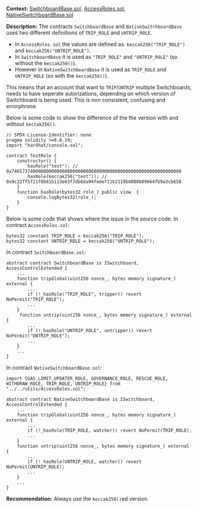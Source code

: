 **Context:**  [SwitchboardBase.sol](https://github.com/SocketDotTech/socket-DL/blob/master/contracts/switchboard/default-switchboards/SwitchboardBase.sol), [AccessRoles.sol](https://github.com/SocketDotTech/socket-DL/blob/master/contracts/utils/AccessRoles.sol), [NativeSwitchboardBase.sol](https://github.com/SocketDotTech/socket-DL/blob/master/contracts/switchboard/native/NativeSwitchboardBase.sol)

**Description:**
The contracts `SwitchboardBase` and `NativeSwitchboardBase` uses two different definitions of `TRIP_ROLE` and `UNTRIP_ROLE`.

- In `AccessRoles.sol` the values are defined as: `keccak256("TRIP_ROLE")` and `keccak256("UNTRIP_ROLE")`.
- In `SwitchboardBase` it is used as `"TRIP_ROLE"` and `"UNTRIP_ROLE"` (so without the `keccak256()`).
- However in `NativeSwitchboardBase` it is used as `TRIP_ROLE` and `UNTRIP_ROLE` (so with the `keccak256()`).

This means that an account that want to `TRIP`/`UNTRIP` multiple Switchboards, needs to have seperate autorizations, depending on which version of Switchboard is being used. This is non consistent, confusing and errorphrone.

Below is some code to show the difference of the the version with and without `keccak256()`.
```solidity
// SPDX-License-Identifier: none
pragma solidity >=0.8.19;
import "hardhat/console.sol"; 

contract TestRole {
    constructor() {
        hasRole("test"); // 0x7465737400000000000000000000000000000000000000000000000000000000
        hasRole(keccak256("test")); // 0x9c22ff5f21f0b81b113e63f7db6da94fedef11b2119b4088b89664fb9a3cb658
    }
    function hasRole(bytes32 role_) public view  {
        console.logBytes32(role_);
    }
}
```

Below is some code that shows where the issue in the source code:
In contract `AccessRoles.sol`:
```solidity
bytes32 constant TRIP_ROLE = keccak256("TRIP_ROLE");
bytes32 constant UNTRIP_ROLE = keccak256("UNTRIP_ROLE");
```

In contract `SwitchboardBase.sol`:

```solidity
abstract contract SwitchboardBase is ISwitchboard, AccessControlExtended {
    ...
    function tripGlobal(uint256 nonce_, bytes memory signature_) external {
        ...
        if (!_hasRole("TRIP_ROLE", tripper)) revert NoPermit("TRIP_ROLE");
        ...
    }
     function untrip(uint256 nonce_, bytes memory signature_) external {
        ...
        if (!_hasRole("UNTRIP_ROLE", untripper)) revert NoPermit("UNTRIP_ROLE");
        ...
    }
    ...
}
```
In contract `NativeSwitchboardBase.sol`:
```solidity
import {GAS_LIMIT_UPDATER_ROLE, GOVERNANCE_ROLE, RESCUE_ROLE, WITHDRAW_ROLE, TRIP_ROLE, UNTRIP_ROLE} from "../../utils/AccessRoles.sol";
 
abstract contract NativeSwitchboardBase is ISwitchboard, AccessControlExtended {
    ...
    function tripGlobal(uint256 nonce_, bytes memory signature_) external {
        ...
        if (!_hasRole(TRIP_ROLE, watcher)) revert NoPermit(TRIP_ROLE);
        ...
    }
    function untrip(uint256 nonce_, bytes memory signature_) external {
        ...
        if (!_hasRole(UNTRIP_ROLE, watcher)) revert NoPermit(UNTRIP_ROLE);
        ...
    }
    ...
}
```

**Recommendation:**
Always use the `keccak256()`ed version.
